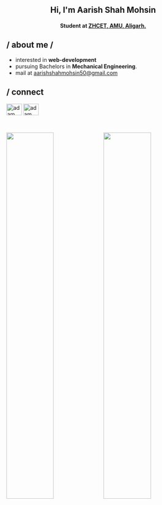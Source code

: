 <h2 align="center">Hi, I'm Aarish Shah Mohsin</h2>
<h4 align="center">Student at <a target="_blank" href="https://amu.ac.in/colleges/zakir-husain-college-of-engineering-and-technology">ZHCET, AMU, Aligarh.</a></h4>

<h2> / about me /</h2>
  
- interested in **web-development**
- pursuing Bachelors in **Mechanical Engineering**.
- mail at aarishshahmohsin50@gmail.com

<h2 align="left"> / connect </h2>
<p align="left">
  <a href="https://www.linkedin.com/in/aarish-shah-mohsin-91aa1965/" target="blank"><img align="center"
      src="https://raw.githubusercontent.com/rahuldkjain/github-profile-readme-generator/master/src/images/icons/Social/linked-in-alt.svg"
      alt="adam pithewan" height="30" width="40" /></a>
   <a mailto="https://www.linkedin.com/in/aarish-shah-mohsin-91aa1965/" target="blank"><img align="center"
      src="https://img.icons8.com/ios/50/000000/new-post--v1.png"
      alt="adam pithewan" height="30" width="40" /></a>
  
</p>

<br/>
<p align="left">
  <!-- <a href="https://abhigyantrips.dev/"> -->
  <img width="49.5%" src="https://github-readme-stats.vercel.app/api?username=aarishshahmohsin&show_icons=true&theme=github_dark&hide_border=true" />
    <img width="49.5%" src="https://github-readme-streak-stats.herokuapp.com/?user=aarishshahmohsin&theme=github-dark-blue&hide_border=true" />
  <!-- </a> -->
</p>
<br>
